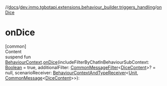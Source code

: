 //[docs](../../index.md)/[dev.inmo.tgbotapi.extensions.behaviour_builder.triggers_handling](index.md)/[onDice](on-dice.md)



# onDice  
[common]  
Content  
suspend fun [BehaviourContext](../dev.inmo.tgbotapi.extensions.behaviour_builder/-behaviour-context/index.md).[onDice](on-dice.md)(includeFilterByChatInBehaviourSubContext: [Boolean](https://kotlinlang.org/api/latest/jvm/stdlib/kotlin/-boolean/index.html) = true, additionalFilter: [CommonMessageFilter](index.md#%5Bdev.inmo.tgbotapi.extensions.behaviour_builder.triggers_handling%2FCommonMessageFilter%2F%2F%2FPointingToDeclaration%2F%5D%2FClasslikes%2F625018081)<[DiceContent](../dev.inmo.tgbotapi.types.message.content/-dice-content/index.md)>? = null, scenarioReceiver: [BehaviourContextAndTypeReceiver](../dev.inmo.tgbotapi.extensions.behaviour_builder/index.md#%5Bdev.inmo.tgbotapi.extensions.behaviour_builder%2FBehaviourContextAndTypeReceiver%2F%2F%2FPointingToDeclaration%2F%5D%2FClasslikes%2F625018081)<[Unit](https://kotlinlang.org/api/latest/jvm/stdlib/kotlin/-unit/index.html), [CommonMessage](../dev.inmo.tgbotapi.types.message.abstracts/-common-message/index.md)<[DiceContent](../dev.inmo.tgbotapi.types.message.content/-dice-content/index.md)>>):   



